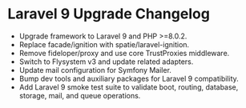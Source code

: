 # Laravel 9 Upgrade Changelog

- Upgrade framework to Laravel 9 and PHP >=8.0.2.
- Replace facade/ignition with spatie/laravel-ignition.
- Remove fideloper/proxy and use core TrustProxies middleware.
- Switch to Flysystem v3 and update related adapters.
- Update mail configuration for Symfony Mailer.
- Bump dev tools and auxiliary packages for Laravel 9 compatibility.
- Add Laravel 9 smoke test suite to validate boot, routing, database, storage, mail, and queue operations.

